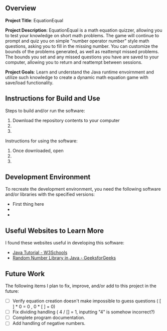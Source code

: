## Overview

**Project Title**: EquationEqual

**Project Description**: EquationEqual is a math equation quizzer, allowing you to test your knowledge on short math problems. The game will continue to prompt and quiz you on simple "number operator number" style math questions, asking you to fill in the missing number. You can customize the bounds of the problems generated, as well as reattempt missed problems. The bounds you set and any missed questions you have are saved to your computer, allowing you to return and reattempt between sessions.

**Project Goals**: Learn and understand the Java runtime envoirnment and utilize such knowledge to create a dynamic math equation game with save/load functionality.

## Instructions for Build and Use

Steps to build and/or run the software:

1. Download the repository contents to your computer
2.
3.

Instructions for using the software:

1. Once downloaded, open 
2.
3.

## Development Environment 

To recreate the development environment, you need the following software and/or libraries with the specified versions:

* First thing here
*
*

## Useful Websites to Learn More

I found these websites useful in developing this software:

* [Java Tutorial - W3Schools](https://www.w3schools.com/java/default.asp)
* [Random Number Library in Java - GeeksforGeeks](https://www.geeksforgeeks.org/generating-random-numbers-in-java/)

## Future Work

The following items I plan to fix, improve, and/or add to this project in the future:

* [ ] Verify equation creation doesn't make impossible to guess questions ( [ ] * 0 = 0 , 0 * [ ] = 0)
* [ ] Fix dividing handling ( 4 / [] = 1, inputting "4" is somehow incorrect?)
* [ ] Complete program documentation.
* [ ] Add handling of negative numbers.